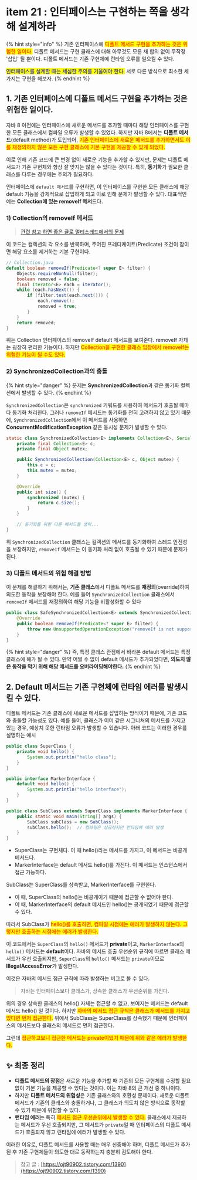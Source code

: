 # item 21 : 인터페이스는 구현하는 쪽을 생각해 설계하라

{% hint style="info" %}
기존 인터페이스에 <mark style="color:red;">디폴트 메서드 구현을 추가하는 것은 위험한 일이다.</mark> 디폴트 메서드는 구현 클래스에 대해 아무것도 모른 채 합의 없이 무작정 '삽입' 될 뿐이다. 디폴트 메서드는 기존 구현체에 런타임 오류를 일으킬 수 있다.

<mark style="color:blue;">인터페이스를 설계할 때는 세심한 주의를 기울여야 한다.</mark> 서로 다른 방식으로 최소한 세 가지는 구현을 해보자.
{% endhint %}

## 1. 기존 인터페이스에 디폴트 메서드 구현을 추가하는 것은 위험한 일이다.

자바 8 이전에는 인터페이스에 새로운 메서드를 추가할 때마다 해당 인터페이스를 구현한 모든 클래스에서 컴파일 오류가 발생할 수 있었다. 하지만 자바 8에서는 **디폴트 메서드**(default method)가 도입되어, <mark style="color:red;">기존 인터페이스에 새로운 메서드를 추가하면서도 이를 재정의하지 않은 모든 구현 클래스에 기본 구현을 제공할 수 있게 되었다.</mark>

이로 인해 기존 코드에 큰 변경 없이 새로운 기능을 추가할 수 있지만, 문제는 디폴트 메서드가 기존 구현체와 항상 잘 맞지는 않을 수 있다는 것이다. 특히, **동기화**가 필요한 클래스를 다루는 경우에는 주의가 필요하다.

인터페이스에 `default 메서드`를 구현하면, 이 인터페이스를 구현한 모든 클래스에 해당 default 기능을 강제적으로 삽입하게 되고 이로 인해 문제가 발생할 수 있다. 대표적인 예는 **Collection에 있는 removeIf 메서**드다.

### 1) Collection의 removeIf 메서드

> [관련 참고 하면 좋은 글로 멀티스레드에서의   문제 ](https://sejoung.github.io/2018/12/2018-12-17-Design\_interfaces\_for\_posterity/#%EC%95%84%EC%9D%B4%ED%85%9C-21-%EC%9D%B8%ED%84%B0%ED%8E%98%EC%9D%B4%EC%8A%A4%EB%A5%BC-%EA%B5%AC%ED%98%84%ED%95%98%EB%8A%94-%EC%AA%BD%EC%9D%84-%EC%83%9D%EA%B0%81%ED%95%B4-%EC%84%A4%EA%B3%84%ED%95%98%EB%9D%BC)

이 코드는 컬렉션의 각 요소를 반복하며, 주어진 프레디케이트(Predicate) 조건이 참이면 해당 요소를 제거하는 기본 구현이다.

```java
// Collection.java
default boolean removeIf(Predicate<? super E> filter) {
    Objects.requireNonNull(filter);
    boolean removed = false;
    final Iterator<E> each = iterator();
    while (each.hasNext()) {
        if (filter.test(each.next())) {
            each.remove();
            removed = true;
        }
    }
    return removed;
}
```

위는 Collection 인터페이스의 removeIf default 메서드를 보여준다. removeIf 자체는 굉장히 편리한 기능이다. 하지만 <mark style="color:red;">Collection을 구현한 클래스 입장에서 removeIf는 위험한 기능이 될 수도 있다.</mark>

### 2) **SynchronizedCollection과의 충돌**

{% hint style="danger" %}
문제는 **SynchronizedCollection**과 같은 동기화 컬렉션에서 발생할 수 있다.&#x20;
{% endhint %}

`SynchronizedCollection`은 `synchronized` 키워드를 사용하여 메서드가 호출될 때마다 동기화 처리한다. 그러나 `removeIf` 메서드는 동기화를 전혀 고려하지 않고 있기 때문에, `SynchronizedCollection`에서 이 메서드를 사용하면 **ConcurrentModificationException** 같은 동시성 문제가 발생할 수 있다.

```java
static class SynchronizedCollection<E> implements Collection<E>, Serializable {
    private final Collection<E> c;
    private final Object mutex;

    public SynchronizedCollection(Collection<E> c, Object mutex) {
        this.c = c;
        this.mutex = mutex;
    }

    @Override
    public int size() {
        synchronized (mutex) {
            return c.size();
        }
    }

    // 동기화를 위한 다른 메서드들 생략...
}
```

위 `SynchronizedCollection` 클래스는 컬렉션의 메서드를 동기화하여 스레드 안전성을 보장하지만, `removeIf` 메서드는 이 동기화 처리 없이 호출될 수 있기 때문에 문제가 된다.

### 3) **디폴트 메서드의 위험 해결 방법**

이 문제를 해결하기 위해서는, **기존 클래스**에서 디폴트 메서드를 **재정의**(override)하여 의도한 동작을 보장해야 한다. 예를 들어 `SynchronizedCollection` 클래스에서 `removeIf` 메서드를 재정의하여 해당 기능을 비활성화할 수 있다

```java
public class SafeSynchronizedCollection<E> extends SynchronizedCollection<E> {
    @Override
    public boolean removeIf(Predicate<? super E> filter) {
        throw new UnsupportedOperationException("removeIf is not supported");
    }
}
```

{% hint style="danger" %}
즉, 특정 클래스 관점에서 바라본 default 메서드는 특정 클래스에 해가 될 수 있다. 만약 어쩔 수 없이 default 메서드가 추가되었다면, **의도치 않은 동작을 막기 위해 해당 메서드를 오버라이딩해야한다.**
{% endhint %}

## 2. Default 메서드는 기존 구현체에 런타임 에러를 발생시킬 수 있다.

디폴트 메서드는 기존 클래스에 새로운 메서드를 삽입하는 방식이기 때문에, 기존 코드와 충돌할 가능성도 있다. 예를 들어, 클래스가 이미 같은 시그니처의 메서드를 가지고 있는 경우, 예상치 못한 런타임 오류가 발생할 수 있습니다. 아래 코드는 이러한 경우를 설명하는 예시

```java
public class SuperClass {
    private void hello() {
        System.out.println("hello class");
    }
}

public interface MarkerInterface {
    default void hello() {
        System.out.println("hello interface");
    }
}

public class SubClass extends SuperClass implements MarkerInterface {
    public static void main(String[] args) {
        SubClass subClass = new SubClass();
        subClass.hello();  // 컴파일은 성공하지만 런타임에 에러 발생
    }
}
```

* SuperClass는 구현체다. 이 때 hello()라는 메서드를 가지고, 이 메서드는 비공개 메서드다.
* MarkerInterface는 default 메서드 hello()를 가진다. 이 메서드는 인스턴스에서 접근 가능하다.

SubClass는 SuperClass를 상속받고, MarkerInterface를 구현한다.&#x20;

* 이 때, SuperClass의 hello()는 비공개이기 때문에 접근할 수 없어야 한다.&#x20;
* 이 때, MarkerInterface의 default 메서드인 hello()는 공개되었기 때문에 접근할 수 있다.&#x20;

따라서 SubClass가 <mark style="color:red;">hello()를 호출하면, 컴파일 시점에는 에러가 발생하지 않는다. 그렇지만 호출하는 시점에는 에러가 발생한다.</mark>&#x20;



이 코드에서는 `SuperClass`의 `hello()` 메서드가 **private**이고, `MarkerInterface`의 `hello()` 메서드는 **default**이다. 자바의 메서드 호출 우선순위 규칙에 따르면 클래스 메서드가 우선 호출되지만, `SuperClass`의 `hello()` 메서드는 `private`이므로 **IllegalAccessError**가 발생한다.



이것은 자바의 메서드 접근 규칙에 따라 발생하는 버그로 볼 수 있다.

> 자바는 인터페이스보다 클래스가, 상속한 클래스가 우선순위를 가진다.&#x20;

위의 경우 상속한 클래스의 hello() 자체는 접근할 수 없고, 보여지는 메서드는 default 메서드 hello() 일 것이다. 하지만 <mark style="color:red;">자바의 메서드 접근 규칙은 클래스가 메서드를 가지고 있다면 먼저 접근한다.</mark> 위에서 SubClass는 SuperClass를 상속했기 때문에 인터페이스의 메서드보다 클래스의 메서드로 먼저 접근한다.&#x20;

그런데 <mark style="color:red;">접근하고보니 접근한 메서드는 private이었기 때문에 위와 같은 에러가 발생한다.</mark>&#x20;



## **✨** 최종 정리

* **디폴트 메서드의 장점**은 새로운 기능을 추가할 때 기존의 모든 구현체를 수정할 필요 없이 기본 기능을 제공할 수 있다는 것이다. 이는 자바 8의 큰 개선 중 하나이다.
* 하지만 **디폴트 메서드의 위험성**은 기존 클래스와의 호환성 문제이다. 새로운 디폴트 메서드가 기존의 클래스와 충돌하거나, 그 클래스가 의도치 않은 방식으로 동작할 수 있기 때문에 위험할 수 있다.
* **런타임 에러**는 특히 <mark style="color:red;">메서드 접근 우선순위에서 발생할 수 있다.</mark> 클래스에서 제공하는 메서드가 우선 호출되지만, 그 메서드가 `private`일 때 인터페이스의 디폴트 메서드가 호출되지 않고 런타임에 에러가 발생할 수 있다.

이러한 이유로, 디폴트 메서드를 사용할 때는 매우 신중해야 하며, 디폴트 메서드가 추가된 후 기존 구현체들이 의도한 대로 동작하는지 충분히 검토해야 한다.



> 참고 글 : [https://ojt90902.tistory.com/1390](https://ojt90902.tistory.com/1390)
